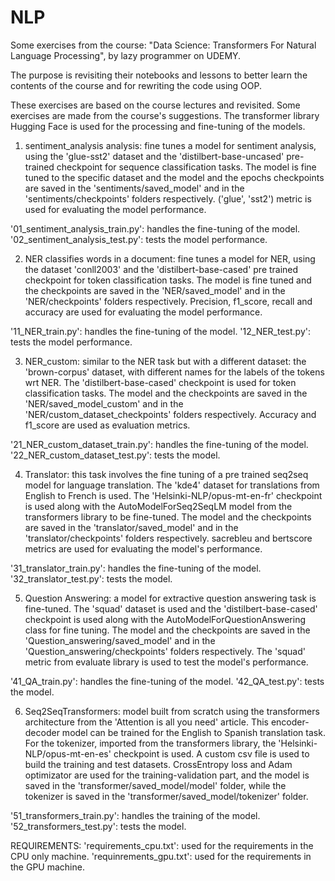 # NLP
Some exercises from the course: "Data Science: Transformers For Natural Language Processing", by lazy programmer on UDEMY.

The purpose is revisiting their notebooks and lessons to better learn the contents of the course and for rewriting the code using OOP. 

These exercises are based on the course lectures and revisited. Some exercises are made from the course's suggestions. The transformer library Hugging Face is used for the processing and fine-tuning 
of the models. 

1) sentiment_analysis analysis: fine tunes a model for sentiment analysis, using the 'glue-sst2' dataset and the 'distilbert-base-uncased' pre-trained checkpoint for sequence classification tasks.
The model is fine tuned to the specific dataset and the model and the epochs checkpoints are saved in the 'sentiments/saved_model' and in the 'sentiments/checkpoints' folders respectively. ('glue', 'sst2') metric is used for evaluating the model performance.

'01_sentiment_analysis_train.py': handles the fine-tuning of the model.
'02_sentiment_analysis_test.py': tests the model performance.


2) NER classifies words in a document: fine tunes a model for NER, using the dataset 'conll2003' and the 'distilbert-base-cased' pre trained checkpoint for token classification tasks. The model is fine tuned and the checkpoints are saved in the 'NER/saved_model' and in the 'NER/checkpoints' folders respectively.
Precision, f1_score, recall and accuracy are used for evaluating the model performance.

'11_NER_train.py': handles the fine-tuning of the model.
'12_NER_test.py': tests the model performance.

3) NER_custom: similar to the NER task but with a different dataset: the 'brown-corpus' dataset, with different names for the labels of the tokens wrt NER. The 'distilbert-base-cased' checkpoint is used for token classification tasks. The model and the checkpoints are saved in the 'NER/saved_model_custom' and in the 'NER/custom_dataset_checkpoints' folders respectively. Accuracy and f1_score are used as evaluation  metrics.

'21_NER_custom_dataset_train.py': handles the fine-tuning of the model.
'22_NER_custom_dataset_test.py': tests the model.

4) Translator: this task involves the fine tuning of a pre trained seq2seq model for language translation. The 'kde4' dataset for translations from English to French is used.
The 'Helsinki-NLP/opus-mt-en-fr' checkpoint is used along with the AutoModelForSeq2SeqLM model from the transformers library to be fine-tuned. The model and the checkpoints are saved in the 'translator/saved_model' and in the 'translator/checkpoints' folders respectively. sacrebleu and bertscore metrics are used for evaluating the model's performance.

'31_translator_train.py': handles the fine-tuning of the model.
'32_translator_test.py': tests the model.


5) Question Answering: a model for extractive question answering task is fine-tuned. The 'squad' dataset is used and the 'distilbert-base-cased' checkpoint is used along with the AutoModelForQuestionAnswering class for fine tuning. The model and the checkpoints are saved in the 'Question_answering/saved_model' and in the 'Question_answering/checkpoints' folders respectively. The 'squad' metric from evaluate library is used to test the model's performance.

'41_QA_train.py': handles the fine-tuning of the model.
'42_QA_test.py': tests the model.

6) Seq2SeqTransformers: model built from scratch using the transformers architecture from the 'Attention is all you need' article. This encoder-decoder model can be trained for the English to Spanish translation task. For the tokenizer, imported from the transformers library, the 'Helsinki-NLP/opus-mt-en-es' checkpoint is used. A custom csv file is used to build the training and test datasets.
CrossEntropy loss and Adam optimizator are used for the training-validation part, and the model is saved in the 'transformer/saved_model/model' folder, while the tokenizer is saved in the 'transformer/saved_model/tokenizer' folder.

'51_transformers_train.py': handles the training of the model.
'52_transformers_test.py': tests the model.

REQUIREMENTS:
'requirements_cpu.txt': used for the requirements in the CPU only machine. 
'requinrements_gpu.txt': used for the requirements in the GPU machine. 
